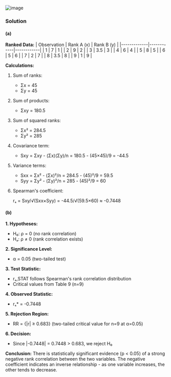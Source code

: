 ![image](https://github.com/user-attachments/assets/da0aa0d4-5290-402f-b0c6-3d89bbf5d8bf)

### Solution

#### (a) 
**Ranked Data:**
| Observation | Rank A (x) | Rank B (y) |
|-------------|------------|------------|
|      1      |     7      |     1      |
|      2      |     9      |     2      |
|      3      |    3.5     |     3      |
|      4      |     6      |     4      |
|      5      |     8      |     5      |
|      6      |     5      |     6      |
|      7      |     2      |     7      |
|      8      |    3.5     |     8      |
|      9      |     1      |     9      |

**Calculations:**
1. Sum of ranks:
   - Σx = 45
   - Σy = 45

2. Sum of products:
   - Σxy = 180.5

3. Sum of squared ranks:
   - Σx² = 284.5
   - Σy² = 285

4. Covariance term:
   - Sxy = Σxy - (Σx)(Σy)/n = 180.5 - (45×45)/9 = -44.5

5. Variance terms:
   - Sxx = Σx² - (Σx)²/n = 284.5 - (45)²/9 = 59.5
   - Syy = Σy² - (Σy)²/n = 285 - (45)²/9 = 60

6. Spearman's coefficient:
   
   rₛ = Sxy/√(Sxx×Syy) = -44.5/√(59.5×60) ≈ -0.7448

#### (b)
**1. Hypotheses:**
- H₀: ρ = 0 (no rank correlation)
- Hₐ: ρ ≠ 0 (rank correlation exists)

**2. Significance Level:**
- α = 0.05 (two-tailed test)

**3. Test Statistic:**
- rₛ,STAT follows Spearman's rank correlation distribution
- Critical values from Table 9 (n=9)

**4. Observed Statistic:**
- rₛ* = -0.7448

**5. Rejection Region:**
- RR = {|r| ≥ 0.683} (two-tailed critical value for n=9 at α=0.05)

**6. Decision:**
- Since |-0.7448| = 0.7448 > 0.683, we reject H₀

**Conclusion:**
There is statistically significant evidence (p < 0.05) of a strong negative rank correlation between the two variables. The negative coefficient indicates an inverse relationship - as one variable increases, the other tends to decrease.

